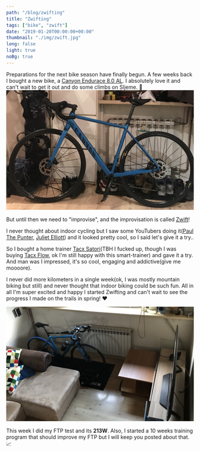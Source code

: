 ```yaml
---
path: "/blog/zwifting"
title: "Zwifting"
tags: ["bike", "zwift"]
date: "2019-01-20T00:00:00+00:00"
thumbnail: "./img/zwift.jpg"
long: false
light: true
noBg: true
---
```


Preparations for the next bike season have finally begun. 
A few weeks back I bought a new bike, a [Canyon Endurace 8.0 AL](https://www.canyon.com/en-hr/road/endurace/2019/endurace-al-disc-7-0.html). I absolutely love it and can't wait to get it out and do some climbs on Sljeme. 🚴
![Unboxing](./img/bike.jpg)

But until then we need to "improvise", and the improvisation is called [Zwift](https://zwift.com/)!

I never thought about indoor cycling but I  saw some YouTubers doing it([Paul The Punter](https://www.youtube.com/channel/UCd_xQRiSE1Y7DUU03FpQMHQ), [Juliet Elliott](https://www.youtube.com/channel/UCjcANXkXDbYqQ34F_UTql5w)) and it looked pretty cool, so I said let's give it a try..

So I bought a home trainer [Tacx Satori](https://tacx.com/product/satori-smart/)(TBH I fucked up, though I was buying [Tacx Flow](https://tacx.com/product/flow-smart/), ok I'm still happy with this smart-trainer) and gave it a try. And man was I impressed, it's so cool, engaging and addictive(give me moooore). 

I never did more kilometers in a single week(ok, I was mostly mountain biking but still) and never thought that indoor biking could be such fun. All in all I'm super excited and happy I started Zwifting and can't wait to see the progress I made on the trails in spring! ❤️

![Setup](./img/setup.jpg)

This week I did my FTP test and its **213W**. Also, I started a 10 weeks training program that should improve my FTP but I will keep you posted about that. 📈

<strava url="https://www.strava.com/activities/2109455822/embed/ee01544cd5cc72b13abcf126158b6764e2b9953c"></strava>

